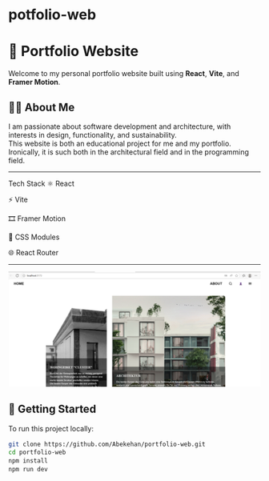 # potfolio-web
# 💼 Portfolio Website

Welcome to my personal portfolio website built using **React**, **Vite**, and **Framer Motion**.

## 🧑‍💻 About Me

I am passionate about software development and architecture, with interests in design, functionality, and sustainability.  
This website is both an educational project for me and my portfolio. Ironically, it is such both in the architectural field and in the programming field.

---

Tech Stack
⚛️ React

⚡ Vite

🎞️ Framer Motion

🎨 CSS Modules

🌐 React Router

---

![Screenshot](/Screenshot.png)

## 🚀 Getting Started

To run this project locally:

```bash
git clone https://github.com/Abekehan/portfolio-web.git
cd portfolio-web
npm install
npm run dev

